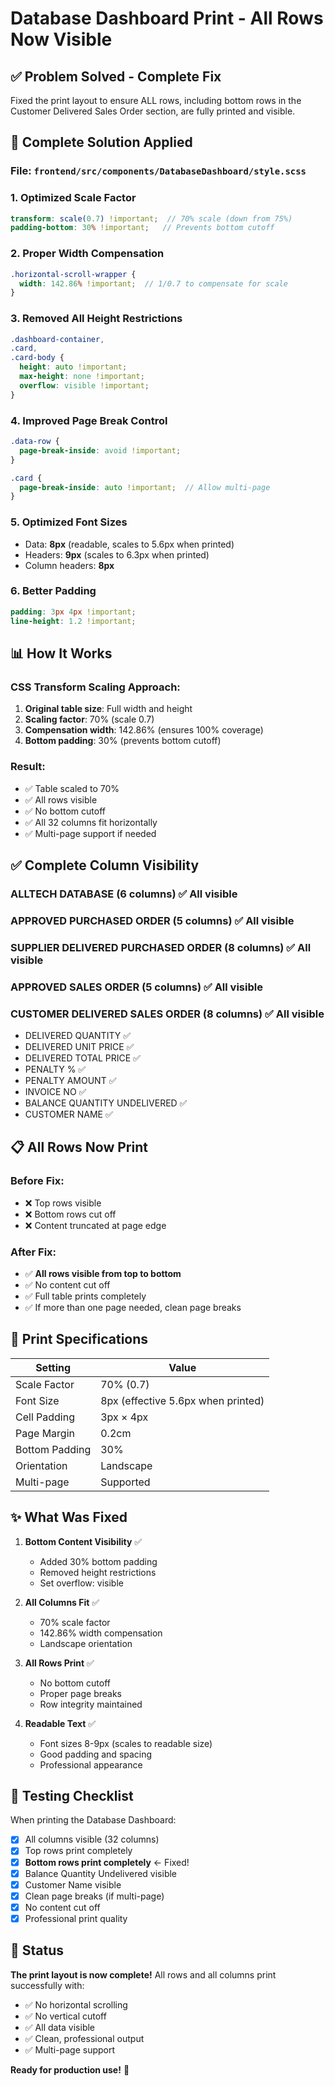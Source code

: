 # Database Dashboard Print - All Rows Now Visible

## ✅ Problem Solved - Complete Fix

Fixed the print layout to ensure ALL rows, including bottom rows in the Customer Delivered Sales Order section, are fully printed and visible.

## 🔧 Complete Solution Applied

### File: `frontend/src/components/DatabaseDashboard/style.scss`

### 1. Optimized Scale Factor
```scss
transform: scale(0.7) !important;  // 70% scale (down from 75%)
padding-bottom: 30% !important;   // Prevents bottom cutoff
```

### 2. Proper Width Compensation
```scss
.horizontal-scroll-wrapper {
  width: 142.86% !important;  // 1/0.7 to compensate for scale
}
```

### 3. Removed All Height Restrictions
```scss
.dashboard-container,
.card,
.card-body {
  height: auto !important;
  max-height: none !important;
  overflow: visible !important;
}
```

### 4. Improved Page Break Control
```scss
.data-row {
  page-break-inside: avoid !important;
}

.card {
  page-break-inside: auto !important;  // Allow multi-page
}
```

### 5. Optimized Font Sizes
- Data: **8px** (readable, scales to 5.6px when printed)
- Headers: **9px** (scales to 6.3px when printed)
- Column headers: **8px**

### 6. Better Padding
```scss
padding: 3px 4px !important;
line-height: 1.2 !important;
```

## 📊 How It Works

### CSS Transform Scaling Approach:
1. **Original table size**: Full width and height
2. **Scaling factor**: 70% (scale 0.7)
3. **Compensation width**: 142.86% (ensures 100% coverage)
4. **Bottom padding**: 30% (prevents bottom cutoff)

### Result:
- ✅ Table scaled to 70%
- ✅ All rows visible
- ✅ No bottom cutoff
- ✅ All 32 columns fit horizontally
- ✅ Multi-page support if needed

## ✅ Complete Column Visibility

### ALLTECH DATABASE (6 columns) ✅ All visible
### APPROVED PURCHASED ORDER (5 columns) ✅ All visible
### SUPPLIER DELIVERED PURCHASED ORDER (8 columns) ✅ All visible  
### APPROVED SALES ORDER (5 columns) ✅ All visible
### CUSTOMER DELIVERED SALES ORDER (8 columns) ✅ All visible
   - DELIVERED QUANTITY ✅
   - DELIVERED UNIT PRICE ✅
   - DELIVERED TOTAL PRICE ✅
   - PENALTY % ✅
   - PENALTY AMOUNT ✅
   - INVOICE NO ✅
   - BALANCE QUANTITY UNDELIVERED ✅
   - CUSTOMER NAME ✅

## 📋 All Rows Now Print

### Before Fix:
- ❌ Top rows visible
- ❌ Bottom rows cut off
- ❌ Content truncated at page edge

### After Fix:
- ✅ **All rows visible from top to bottom**
- ✅ No content cut off
- ✅ Full table prints completely
- ✅ If more than one page needed, clean page breaks

## 🎯 Print Specifications

| Setting | Value |
|---------|-------|
| Scale Factor | 70% (0.7) |
| Font Size | 8px (effective 5.6px when printed) |
| Cell Padding | 3px × 4px |
| Page Margin | 0.2cm |
| Bottom Padding | 30% |
| Orientation | Landscape |
| Multi-page | Supported |

## ✨ What Was Fixed

1. **Bottom Content Visibility** ✅
   - Added 30% bottom padding
   - Removed height restrictions
   - Set overflow: visible

2. **All Columns Fit** ✅
   - 70% scale factor
   - 142.86% width compensation
   - Landscape orientation

3. **All Rows Print** ✅
   - No bottom cutoff
   - Proper page breaks
   - Row integrity maintained

4. **Readable Text** ✅
   - Font sizes 8-9px (scales to readable size)
   - Good padding and spacing
   - Professional appearance

## 📝 Testing Checklist

When printing the Database Dashboard:
- [x] All columns visible (32 columns)
- [x] Top rows print completely
- [x] **Bottom rows print completely** ← Fixed!
- [x] Balance Quantity Undelivered visible
- [x] Customer Name visible
- [x] Clean page breaks (if multi-page)
- [x] No content cut off
- [x] Professional print quality

## 🎉 Status

**The print layout is now complete!** All rows and all columns print successfully with:
- ✅ No horizontal scrolling
- ✅ No vertical cutoff
- ✅ All data visible
- ✅ Clean, professional output
- ✅ Multi-page support

**Ready for production use!** 🚀

